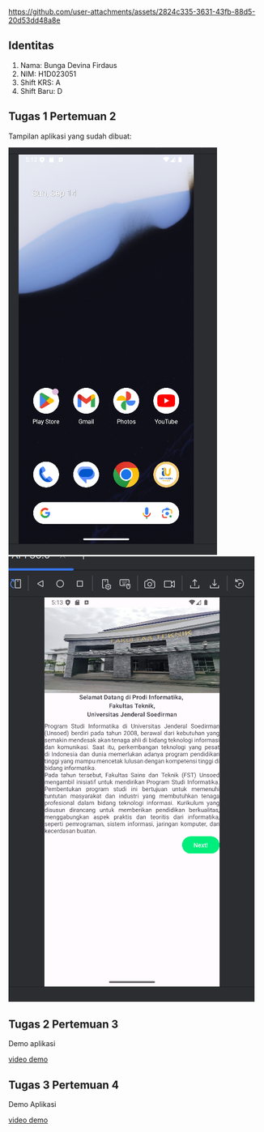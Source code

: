
https://github.com/user-attachments/assets/2824c335-3631-43fb-88d5-20d53dd48a8e
## Identitas
1. Nama: Bunga Devina Firdaus  
2. NIM: H1D023051  
3. Shift KRS: A  
4. Shift Baru: D  

## Tugas 1 Pertemuan 2
Tampilan aplikasi yang sudah dibuat:  

![Tampilan 1](tampilan1.png)  
![Tampilan 2](tampilan2.png)

## Tugas 2 Pertemuan 3
Demo aplikasi

[video demo](https://github.com/user-attachments/assets/07fb64e1-2750-4de2-a6f7-cfb2fa81a9f7)

## Tugas 3 Pertemuan 4
Demo Aplikasi

[video demo](https://github.com/user-attachments/assets/63ea3aa4-6939-4cf2-b41a-c56b0c55df59)

